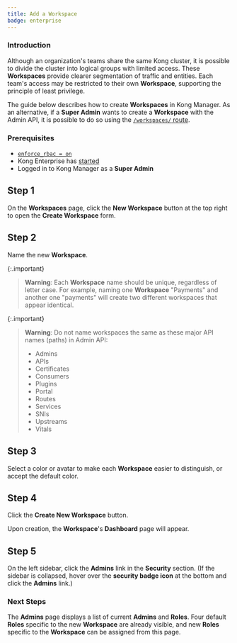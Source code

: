 ```yaml
---
title: Add a Workspace
badge: enterprise
---
```


### Introduction

Although an organization's teams share the same Kong cluster,
it is possible to divide the cluster into logical groups with
limited access. These **Workspaces** provide clearer
segmentation of traffic and entities. Each team's
access may be restricted to their own **Workspace**, supporting
the principle of least privilege.

The guide below describes how to create **Workspaces** in Kong
Manager. As an alternative, if a **Super Admin** wants to create
a **Workspace** with the Admin API, it is possible to do so
using the [`/workspaces/` route](/gateway/{{page.kong_version}}/admin-api/workspaces/reference/#add-workspace).

### Prerequisites

* [`enforce_rbac = on`](/gateway/{{page.kong_version}}/reference/configuration/#enforce_rbac)
* Kong Enterprise has [started](/gateway/{{page.kong_version}}/kong-production/running-kong/start-kong-securely)
* Logged in to Kong Manager as a **Super Admin**

## Step 1

On the **Workspaces** page, click the **New Workspace**
button at the top right to open the **Create Workspace** form.

## Step 2

Name the new **Workspace**.

{:.important}
> **Warning**: Each **Workspace** name should be unique,
regardless of letter case. For example, naming one
**Workspace** "Payments" and another one "payments" will
create two different workspaces that appear identical.

{:.important}
> **Warning**: Do not name workspaces the same as these major API names (paths) 
in Admin API:
>
> * Admins
> * APIs
> * Certificates
> * Consumers
> * Plugins
> * Portal
> * Routes
> * Services
> * SNIs
> * Upstreams
> * Vitals

## Step 3

Select a color or avatar to make each **Workspace** easier
to distinguish, or accept the default color.

## Step 4

Click the **Create New Workspace** button.

Upon creation, the **Workspace**'s **Dashboard** page will
appear.

## Step 5

On the left sidebar, click the **Admins** link in the
**Security** section. (If the sidebar is collapsed, hover over
the **security badge icon** at the bottom and click the
**Admins** link.)

### Next Steps

The **Admins** page displays a list of current **Admins** and
**Roles**. Four default **Roles** specific to the new
**Workspace** are already visible, and new **Roles** specific
to the **Workspace** can be assigned from this page.
